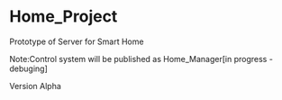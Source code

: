 # Home_Project
Prototype of Server for Smart Home

Note:Control system will be published as Home_Manager[in progress - debuging]

 Version Alpha

